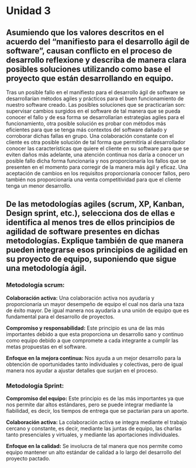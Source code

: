 # Unidad 3

## Asumiendo que los valores descritos en el acuerdo del “manifiesto para el desarrollo ágil de software”, causan conflicto en el proceso de desarrollo reflexione y describa de manera clara posibles soluciones utilizando como base el proyecto que están desarrollando en equipo.

Tras un posible fallo en el manifiesto para el desarrollo ágil de software se desarrollarían métodos agiles y prácticos para el buen funcionamiento de nuestro software creado. Las posibles soluciones que se practicarían son: supervisar cambios surgidos en el software de tal manera que se pueda conocer el fallo y de esa forma se desarrollarían estrategias agiles para el funcionamiento, otra posible solución es probar con métodos más eficientes para que se tenga más contextos del software dañado y corroborar dichas fallas en grupo. Una colaboración constante con el cliente es otra posible solución de tal forma que permitiría al desarrollador conocer las características que quiere el cliente en su software para que se eviten daños más adelante, una atención continua nos daría a conocer un posible fallo dicha forma funcionaria y nos proporcionaría los fallos que se presenten en el momento para corregir de la manera más ágil y eficaz. Una aceptación de cambios en los requisitos proporcionaría conocer fallos, pero también nos proporcionaría una venta competitividad para que el cliente tenga un menor desarrollo.

## De las metodologías agiles (scrum, XP, Kanban, Design sprint, etc.), selecciona dos de ellas e identifica al menos tres de ellos principios de agilidad de software presentes en dichas metodologías. Explique también de que manera pueden integrarse esos principios de agilidad en su proyecto de equipo, suponiendo que sigue una metodología ágil.

### Metodología scrum:

**Colaboración activa:** Una colaboración activa nos ayudaría y proporcionaría un mayor desempeño de equipo el cual nos daría una taza de éxito mayor. De igual manera nos ayudaría a una unión de equipo que es fundamental para el desarrollo de proyectos.

**Compromiso y responsabilidad:** Este principio es una de las más importantes debido a que esta proporciona un desarrollo sano y continuo como equipo debido a que compromete a cada integrante a cumplir las metas propuestas en el software.

**Enfoque en la mejora continua:** Nos ayuda a un mejor desarrollo para la obtención de oportunidades tanto individuales y colectivas, pero de igual manera nos ayudar a ajustar detalles que surjan en el proceso.

### Metodología Sprint: 

**Compromiso del equipo:** Este principio es de las más importantes ya que nos permite dar altos estándares, pero se puede integrar mediante la fiabilidad, es decir, los tiempos de entrega que se pactarían para un aporte. 

**Colaboración activa:** La colaboración activa se integra mediante el trabajo cercano y constante, es decir, mediante las juntas de equipo, las charlas tanto presenciales y virtuales, y mediante las aportaciones individuales.

**Enfoque en la calidad:** Se involucra de tal manera que nos permite como equipo mantener un alto estándar de calidad a lo largo del desarrollo del proyecto pactado. 
